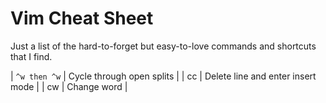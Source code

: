 # Vim Cheat Sheet
Just a list of the hard-to-forget but easy-to-love commands and shortcuts that I
find.

| `^w then ^w` | Cycle through open splits         |
| cc           | Delete line and enter insert mode |
| cw           | Change word                       |
